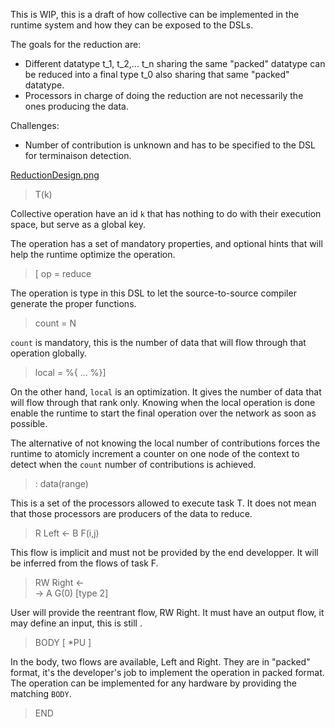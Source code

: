This is WIP, this is a draft of how collective can be implemented in the runtime system and how they can be exposed to the DSLs.

The goals for the reduction are:
* Different datatype t_1, t_2,... t_n sharing the same "packed" datatype can be reduced into a final type t_0 also sharing that same "packed" datatype.
* Processors in charge of doing the reduction are not necessarily the ones producing the data.

Challenges:
* Number of contribution is unknown and has to be specified to the DSL for terminaison detection.

[ReductionDesign.png](https://bitbucket.org/repo/aX9b8L/images/666644334-ReductionDesign.png "Reduction in PTG")

> T(k)

Collective operation have an id `k` that has nothing to do with their execution space, but serve as a global key.

The operation has a set of mandatory properties, and optional hints that will help the runtime optimize the operation.

> [ op = reduce

The operation is type in this DSL to let the source-to-source compiler generate the proper functions.

> count = N

`count` is mandatory, this is the number of data that will flow through that operation globally.

> local = %{  ...  %}] 

On the other hand, `local` is an optimization. It gives the number of data that will flow through that rank only. Knowing when the local operation is done enable the runtime to start the final operation over the network as soon as possible.

The alternative of not knowing the local number of contributions forces the runtime to atomicly increment a counter on one node of the context to detect when the `count` number of contributions is achieved.

> : data(range)

This is a set of the processors allowed to execute task T. It does not mean that those processors are producers of the data to reduce.

> R    Left  <- B F(i,j)

This flow is implicit and must not be provided by the end developper. It will be inferred from the flows of task F.

> RW   Right <-  
>            ->  A G(0)     [type 2]

User will provide the reentrant flow, RW Right. It must have an output flow, it may define an input, this is still .

> BODY [ *PU ]

In the body, two flows are available, Left and Right. They are in "packed" format, it's the developer's job to implement the operation in packed format. The operation can be implemented for any hardware by providing the matching `BODY`.

> END